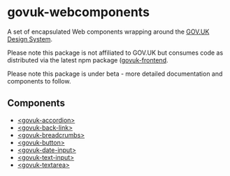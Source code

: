 # govuk-webcomponents

A set of encapsulated Web components wrapping around the [GOV.UK Design System](https://design-system.service.gov.uk/components/).

Please note this package is not affiliated to GOV.UK but consumes code as distributed via the latest npm package ([govuk-frontend](https://www.npmjs.com/package/govuk-frontend).

Please note this package is under beta - more detailed documentation and components to follow.

## Components

- [\<govuk-accordion>](https://github.com/tgreyuk/govuk-webcomponents/tree/master/components/govuk-accordion)
- [\<govuk-back-link>](https://github.com/tgreyuk/govuk-webcomponents/tree/master/components/govuk-back-link)
- [\<govuk-breadcrumbs>](https://github.com/tgreyuk/govuk-webcomponents/tree/master/components/govuk-breadcrumbs)
- [\<govuk-button>](https://github.com/tgreyuk/govuk-webcomponents/tree/master/components/govuk-button)
- [\<govuk-date-input>](https://github.com/tgreyuk/govuk-webcomponents/tree/master/components/govuk-date-input)
- [\<govuk-text-input>](https://github.com/tgreyuk/govuk-webcomponents/tree/master/components/govuk-text-input)
- [\<govuk-textarea>](https://github.com/tgreyuk/govuk-webcomponents/tree/master/components/govuk-textarea)
